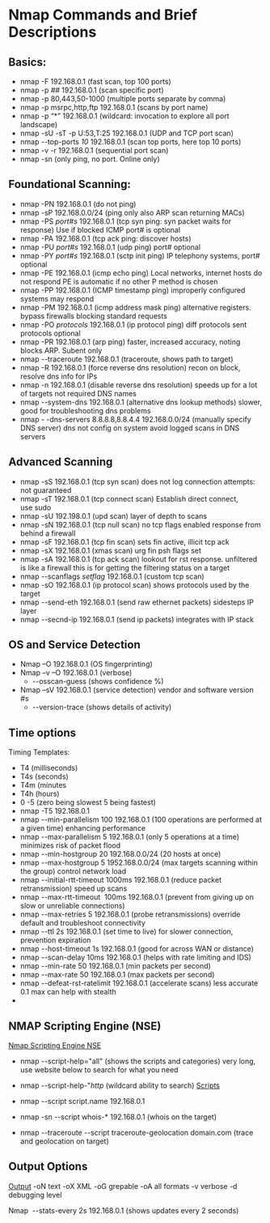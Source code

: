 # Nmap Commands and Brief Descriptions
## Basics:
- nmap -F 192.168.0.1 (fast scan, top 100 ports)
- nmap -p *##* 192.168.0.1 (scan specific port)
- nmap -p 80,443,50-1000 (multiple ports separate by comma)
- nmap -p msrpc,http,ftp 192.168.0.1 (scans by port name)
- nmap -p “*” 192.168.0.1 (wildcard: invocation to explore all port landscape)
- nmap -sU -sT -p U:53,T:25 192.168.0.1 (UDP and TCP port scan)
- nmap --top-ports *10* 192.168.0.1 (scan top ports, here top 10 ports)
- nmap -v -r 192.168.0.1 (sequential port scan)
- nmap -sn (only ping, no port. Online only)

## Foundational Scanning:
- nmap -PN 192.168.0.1 (do not ping)
- nmap -sP 192.168.0.0/24 (ping only also ARP scan returning MACs)
- nmap -PS *port#s* 192.168.0.1 (tcp syn ping: syn packet waits for response) Use if blocked ICMP
port# is optional
- nmap -PA 192.168.0.1 (tcp ack ping: discover hosts)
- nmap -PU *port#s* 192.168.0.1 (udp ping) port# optional
- nmap -PY *port#s* 192.168.0.1 (sctp init ping) IP telephony systems, port# optional
- nmap -PE 192.168.0.1 (icmp echo ping) Local networks, internet hosts do not respond
PE is automatic if no other P method is chosen
- nmap -PP 192.168.0.1 (ICMP timestamp ping) improperly configured systems may respond
- nmap -PM 192.168.0.1 (icmp address mask ping) alternative registers.
bypass firewalls blocking standard requests
- nmap -PO *protocols* 192.168.0.1 (ip protocol ping) diff protocols sent
protocols optional
- nmap -PR 192.168.0.1 (arp ping) faster, increased accuracy, noting blocks ARP. Subent only
- nmap --traceroute 192.168.0.1 (traceroute, shows path to target)
- nmap -R 192.168.0.1 (force reverse dns resolution) recon on block, resolve dns info for IPs
- nmap -n 192.168.0.1 (disable reverse dns resolution) speeds up for a lot of targets
not required DNS names
- nmap --system-dns 192.168.0.1 (alternative dns lookup methods) slower,
good for troubleshooting dns problems
- nmap - -dns-servers 8.8.8.8,8.8.4.4 192.168.0.0/24 (manually specify DNS server) dns not config on system
avoid logged scans in DNS servers

## Advanced Scanning
- nmap -sS 192.168.0.1 (tcp syn scan) does not log connection attempts: not guaranteed
- nmap -sT 192.168.0.1 (tcp connect scan) Establish direct connect, use sudo
- nmap -sU 192.198.0.1 (upd scan) layer of depth to scans
- nmap -sN 192.168.0.1 (tcp null scan) no tcp flags enabled response from behind a firewall
- nmap -sF 192.168.0.1 (tcp fin scan) sets fin active, illicit tcp ack
- nmap -sX 192.168.0.1 (xmas scan) urg fin psh flags set
- nmap -sA 192.168.0.1 (tcp ack scan) lookout for rst response. unfiltered is like a firewall
this is for getting the filtering status on a target
- nmap --scanflags *setflag* 192.168.0.1 (custom tcp scan)
- nmap -sO 192.168.0.1 (ip protocol scan) shows protocols used by the target
- nmap --send-eth 192.168.0.1 (send raw ethernet packets) sidesteps IP layer
- nmap --secnd-ip 192.168.0.1 (send ip packets) integrates with IP stack

## OS and Service Detection
- Nmap –O 192.168.0.1 (OS fingerprinting)
- Nmap –v –O 192.168.0.1 (verbose)
  - --osscan-guess (shows confidence %)
- Nmap –sV 192.168.0.1 (service detection) vendor and software version #s
  - --version-trace (shows details of activity)

## Time options
Timing Templates:
- T4 (milliseconds)
- T4s (seconds)
- T4m (minutes
- T4h (hours)
- 0 -5 (zero being slowest 5 being fastest)
- nmap -T5 192.168.0.1
- nmap --min-parallelism 100 192.168.0.1 (100 operations are performed at a given time) enhancing performance
- nmap --max-parallelism 5 192.168.0.1 (only 5 operations at a time) minimizes risk of packet flood
- nmap --min-hostgroup 20 192.168.0.0/24 (20 hosts at once)
- nmap --max-hostgroup 5 1952.168.0.0/24 (max targets scanning within the group) control network load
- nmap --initial-rtt-timeout 1000ms 192.168.0.1 (reduce packet retransmission) speed up scans
- nmap --max-rtt-timeout  100ms 192.168.0.1 (prevent from giving up on slow or unreliable connections)
- nmap --max-retries 5 192.168.0.1 (probe retransmissions) override default and troubleshoot connectivity
- nmap --ttl 2s 192.168.0.1 (set time to live) for slower connection, prevention expiration
- nmap --host-timeout 1s 192.168.0.1 (good for across WAN or distance)
- nmap --scan-delay 10ms 192.168.0.1 (helps with rate limiting and IDS)
- nmap --min-rate 50 192.168.0.1 (min packets per second)
- nmap --max-rate 50 192.168.0.1 (max packets per second)
- nmap --defeat-rst-ratelimit 192.168.0.1 (accelerate scans) less accurate 0.1 max can help with stealth
- 
## NMAP Scripting Engine (NSE)
[Nmap Scripting Engine NSE](https://nmap.org/book/nse.html) 
- nmap --script-help="all" (shows the scripts and categories) very long, use website below to search for what you need
- nmap --script-help-"*http* (wildcard ability to search)
[Scripts](https://nmap.org/nsedoc/scripts)
- nmap --script script.name 192.168.0.1

- nmap -sn --script whois-* 192.168.0.1 (whois on the target)
- nmap --traceroute --script traceroute-geolocation domain.com (trace and geolocation on target)

## Output Options
[Output](https://nmap.org/book/man-output.html#:~:text=In%20addition%20to%20offering%20different%20output)
-oN text
-oX XML
-oG grepable
-oA all formats
-v verbose
-d debugging level

Nmap  --stats-every 2s 192.168.0.1 (shows updates every 2 seconds)
